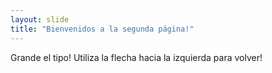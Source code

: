 ```yaml
---
layout: slide
title: "Bienvenidos a la segunda página!"
---
```

Grande el tipo!
Utiliza la flecha hacia la izquierda para volver!
